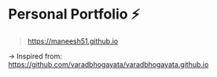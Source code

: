 # Personal Portfolio ⚡️ 
> https://maneesh51.github.io

-> Inspired from: https://github.com/varadbhogayata/varadbhogayata.github.io
